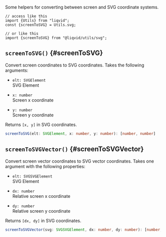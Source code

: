 Some helpers for converting between screen and SVG coordinate systems.

```tsx
// access like this
import {Utils} from "liqvid";
const {screenToSVG} = Utils.svg;

// or like this
import {screenToSVG} from "@liqvid/utils/svg";
```

## `screenToSVG()` {#screenToSVG}
Convert screen coordinates to SVG coordinates. Takes the following arguments:

* `elt: SVGElement`  
SVG Element

* `x: number`  
Screen x coordinate

* `y: number`  
Screen y coordinate

Returns `[x, y]` in SVG coordinates.

```typescript
screenToSVG(elt: SVGElement, x: number, y: number): [number, number]
```

## `screenToSVGVector()` {#screenToSVGVector}
Convert screen vector coordinates to SVG vector coordinates. Takes one argument with the following properties:

* `elt: SVGSVGElement`  
SVG Element

* `dx: number`  
Relative screen x coordinate

* `dy: number`  
Relative screen y coordinate

Returns `[dx, dy]` in SVG coordinates.

```typescript
screenToSVGVector(svg: SVGSVGElement, dx: number, dy: number): [number, number]
```

